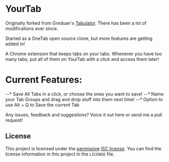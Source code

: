 # YourTab

Originally forked from Greduan's [Tabulator](https://github.com/Greduan/chrome-ext-tabulator). There has been a lot of modifications ever since.

Started as a OneTab open source clone, but more features are getting added in!

A Chrome extension that keeps tabs on your tabs. Whenever you have too many tabs, put all of them on YourTab with a click and access them later!

# Current Features:
--* Save All Tabs in a click, or choose the ones you want to save!
--* Name your Tab Groups and drag and drop stuff into them next time!
--* Option to use Alt + Q to Save the current Tab

Any issues, feedback and suggestions? Voice it out here or send me a pull request!

## License

This project is licensed under the [permissive][per] [ISC license][lic].  You
can find the license information in this project in the `LICENSE` file.

[per]: https://en.wikipedia.org/wiki/Permissive_free_software_licence
[lic]: https://en.wikipedia.org/wiki/ISC_license
